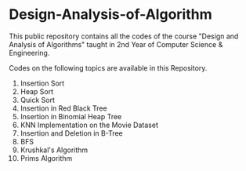 # Design-Analysis-of-Algorithm
This public repository contains all the codes of the course "Design and Analysis of Algorithms" taught in 2nd Year of Computer Science & Engineering.

Codes on the following topics are available in this Repository.

1. Insertion Sort
2. Heap Sort
3. Quick Sort
4. Insertion in Red Black Tree
5. Insertion in Binomial Heap Tree
6. KNN Implementation on the Movie Dataset
7. Insertion and Deletion in B-Tree
8. BFS
9. Krushkal's Algorithm
10. Prims Algorithm
